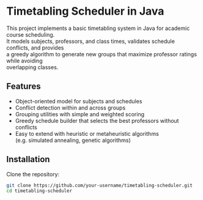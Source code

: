 # Timetabling Scheduler in Java

This project implements a basic timetabling system in Java for academic course scheduling.  
It models subjects, professors, and class times, validates schedule conflicts, and provides  
a greedy algorithm to generate new groups that maximize professor ratings while avoiding  
overlapping classes.

## Features
- Object-oriented model for subjects and schedules  
- Conflict detection within and across groups  
- Grouping utilities with simple and weighted scoring  
- Greedy schedule builder that selects the best professors without conflicts  
- Easy to extend with heuristic or metaheuristic algorithms  
  (e.g. simulated annealing, genetic algorithms)

## Installation
Clone the repository:
```bash
git clone https://github.com/your-username/timetabling-scheduler.git
cd timetabling-scheduler
